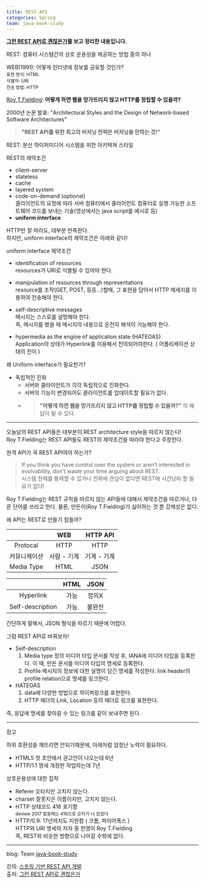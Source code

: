 ```yaml
---
title: REST API
categories: Spring
team: java-book-study
---
```


**[그런 REST API로 괜찮은가](https://tv.naver.com/v/2292653)를 보고 정리한 내용입니다.**

REST: 컴퓨터 시스템간의 상호 운용성을 제공하는 방법 중의 하나

WEB(1991): 어떻게 인터넷에 정보를 공유할 것인가?  
<small>
표현 방식: HTML  
식별자: URI  
전송 방법: HTTP
</small>

[Roy T.Fielding](https://en.wikipedia.org/wiki/Roy_Fielding): **어떻게 하면 웹을 망가뜨리지 않고 HTTP를 정립할 수 있을까?**  

2000년 논문 발표: "Architectural Styles and the Design of Network-based Software Architectures"

> **"REST API를 위한 최고의 버저닝 전략은 버저닝을 안하는 것!"**

REST: 분산 하이퍼미디어 시스템을 위한 아키텍쳐 스타일  

REST의 제약조건
* client-server
* stateless
* cache
* layered system
* code-on-demand (optional)  
클라이언트의 요청에 따라 서버 컴퓨터에서 클라이언트 컴퓨터로 실행 가능한 소프트웨어 코드를 보내는 기술(영상에서는 java script를 예시로 듬)
* **uniform interface**

HTTP만 잘 따라도, 대부분 만족한다.  
하지만, uniform interface의 제약조건은 아래와 같다! 

uniform interface 제약조건
* identification of resources  
resources가 URI로 식별될 수 있어야 한다.  

* manipulation of resources through representations  
resource를 조작(GET, POST, 등등...)할때, 그 표현을 담아서 HTTP 메세지를 이용하여 전송해야 한다.  

* self-descriptive messages  
메시지는 스스로를 설명해야 한다.  
즉, 메시지를 봤을 때 메시지의 내용으로 온전히 해석이 가능해야 한다.

* hypermedia as the engine of application state (HATEOAS)  
Application의 상태가 Hyperlink를 이용해서 전의되어야한다. ( 어플리케이션 상태의 전이 )

왜 Uniform interface가 필요한가?  
* 독립적인 진화
  - 서버와 클라이언트가 각각 독립적으로 진화한다.
  - 서버의 기능이 변경되어도 클라이언트를 업데이트할 필요가 없다.
  - > **"어떻게 하면 웹을 망가뜨리지 않고 HTTP를 정립할 수 있을까?"** 의 해답이 될 수 있다.

---

오늘날의 REST API들은 대부분이 REST architecture style을 따르지 않는다!  
Roy T.Fielding는 REST API들도 REST의 제약조건을 따라야 한다고 주장한다.

원격 API가 꼭 REST API여야 하는가?
> If you think you have control over the system or aren’t interested in evolvability, don’t waste your time arguing about REST.  
> 시스템 전체를 통제할 수 있거나 진화에 관심이 없다면 REST에 시간낭비 할 필요가 없다!

Roy T.Fielding는 REST 규칙을 따르지 않는 API들에 대해서 제약조건을 따르거나, 다른 단어를 쓰라고 한다. 물론, 만든이(Roy T.Fielding)가 싫어하는 것 뿐 강제성은 없다.

왜 API는 REST로 만들기 힘들까?

|             |  WEB        |   HTTP API  |
|:---:        |:---:        |:---:        |
|Protocal     |HTTP         |HTTP         |
|커뮤니케이션  |사람 - 기계   |기계 - 기계  |
|Media Type   |HTML         |JSON         |

||HTML|JSON|
|:---:|:---:|:---:|
|Hyperlink|가능|정의X|
|Self-description|가능|불완전|

간단하게 말해서, JSON 형식을 따르기 때문에 어렵다.

그럼 REST API로 바꿔보자!

* Self-description
  1. Media type 정의
미디어 타입 문서를 작성 후, IANA에 미디어 타입을 등록한다. 이 때, 만든 문서를 미디어 타입의 명세로 등록한다. 
  2. Profile
메시지의 정보에 대한 설명이 담긴 명세를 작성한다. link header의 profile relation으로 명세를 링크한다.
* HATEOAS
  1. data에 다양한 방법으로 하이퍼링크를 표현한다.
  2. HTTP 헤더의 Link, Location 등의 헤더로 링크를 표현한다.

즉, 응답에 명세를 찾아갈 수 있는 링크를 같이 보내주면 된다.

---
참고

하위 호환성을 깨뜨리면 안되기때문에, 아래처럼 엄청난 노력이 필요하다.  
* HTML5 첫 초안에서 권고안이 나오는데 6년  
* HTTP/1.1 명세 개정판 작업하는데 7년

상호운용성에 대한 집착  
* Referer 오타지만 고치지 않는다.  
* charset 잘못지은 이름이지만, 고치지 않는다.  
* HTTP 상태코드 416 포기함  
<small>deview 2017 발표때는 416으로 오타가 나 있었다</small>
* HTTP/0.9: 17년까지도 지원함 ( 크롬, 파이어폭스 )  
HTTP와 URI 명세의 저자 중 한명이 Roy T.Fielding  
즉, REST와 비슷한 방향으로 나아갈 수밖에 없다.

---
blog: Team [java-book-study](https://lucky-java.tistory.com/)  


강의: [스프링 기반 REST API 개발](https://www.inflearn.com/course/spring_rest-api/dashboard)  
출처: [그런 REST API로 괜찮은가](https://tv.naver.com/v/2292653)